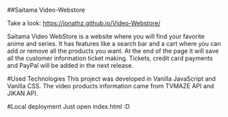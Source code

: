 ##Saitama Video-Webstore

Take a look: https://jonathz.github.io/Video-Webstore/

Saitama Video WebStore is a website where you will find your favorite anime and series. It has features like a search bar and a cart where you can add or remove all the products you want. At the end of the page it will save all the customer information ticket making. Tickets, credit card payments and PayPal will be added in the next release.

#Used Technologies
This project was developed in Vanilla JavaScript and Vanilla CSS.
The video products information came from TVMAZE API and JIKAN API.

#Local deployment
Just open index.html :D
